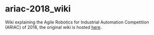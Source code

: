 # ariac-2018_wiki

Wiki explaining the Agile Robotics for Industrial Automation Competition (ARIAC) of 2018, the original wiki is hosted [here](https://bitbucket.org/osrf/ariac/wiki/Home).
